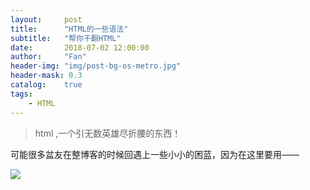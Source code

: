 ```yaml
---
layout:     post
title:      "HTML的一些语法"
subtitle:   "帮你干翻HTML"
date:       2018-07-02 12:00:00
author:     "Fan"
header-img: "img/post-bg-os-metro.jpg"
header-mask: 0.3
catalog:    true
tags:
    - HTML
---
```


> html ,一个引无数英雄尽折腰的东西！

可能很多盆友在整博客的时候回遇上一些小小的困蓝，因为在这里要用——

![](https://github.com/Keyou-Fang/keyou-fang.github.io/blob/master/img/2233.jpg?raw=true)


<a id="comments"></a><script src="//cdn1.lncld.net/static/js/3.0.4/av-min.js"></script><script src="//cdn.jsdelivr.net/gh/xcss/valine@v1.1.7/dist/Valine.min.js?v=undefined"></script><script>var valine = new Valine({
  el:'#vcomments',
  notify:false || false, 
  verify:false|| false, 
  app_id:'Rsr2vb6m50xfHQFuHCjnY1aa-gzGzoHsz',
  app_key:'BBOJ6wlnRnBUd4qK0C4GpByW',
  placeholder:'想唛唛？上面不用填，但如果你要提问的话，把邮箱写上......',
  path: window.location.pathname,
  avatar:'identicon'
})</script><script src="/js/jquery.js"></script><script src="/js/jquery-migrate-1.2.1.min.js"></script><script src="/js/jquery.appear.js"></script>
